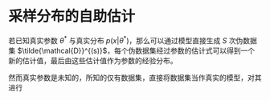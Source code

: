 # 采样分布的自助估计

若已知真实参数 $\theta^*$ 与真实分布 $p(x|\theta^*)$，那么可以通过模型直接生成 $S$ 次伪数据集 $\tilde{\mathcal{D}}^{(s)}$，每个伪数据集经过参数的估计式可以得到一个新的估计值，最后由这些估计值作为参数的经验分布。

然而真实参数是未知的，所知的仅有数据集，直接将数据集当作真实的模型，对其进行